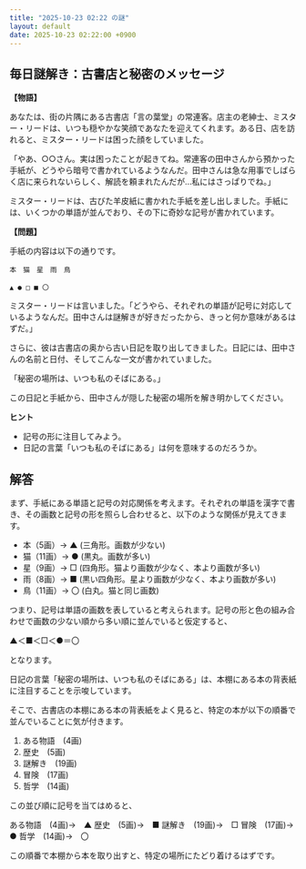 ```yaml
---
title: "2025-10-23 02:22 の謎"
layout: default
date: 2025-10-23 02:22:00 +0900
---
```

## 毎日謎解き：古書店と秘密のメッセージ

**【物語】**

あなたは、街の片隅にある古書店「言の葉堂」の常連客。店主の老紳士、ミスター・リードは、いつも穏やかな笑顔であなたを迎えてくれます。ある日、店を訪れると、ミスター・リードは困った顔をしていました。

「やあ、○○さん。実は困ったことが起きてね。常連客の田中さんから預かった手紙が、どうやら暗号で書かれているようなんだ。田中さんは急な用事でしばらく店に来られないらしく、解読を頼まれたんだが…私にはさっぱりでね。」

ミスター・リードは、古びた羊皮紙に書かれた手紙を差し出しました。手紙には、いくつかの単語が並んでおり、その下に奇妙な記号が書かれています。

**【問題】**

手紙の内容は以下の通りです。

```
本　猫　星　雨　鳥

▲ ● □ ■ 〇
```

ミスター・リードは言いました。「どうやら、それぞれの単語が記号に対応しているようなんだ。田中さんは謎解きが好きだったから、きっと何か意味があるはずだ。」

さらに、彼は古書店の奥から古い日記を取り出してきました。日記には、田中さんの名前と日付、そしてこんな一文が書かれていました。

「秘密の場所は、いつも私のそばにある。」

この日記と手紙から、田中さんが隠した秘密の場所を解き明かしてください。

**ヒント**

*   記号の形に注目してみよう。
*   日記の言葉「いつも私のそばにある」は何を意味するのだろうか。

## 解答

まず、手紙にある単語と記号の対応関係を考えます。それぞれの単語を漢字で書き、その画数と記号の形を照らし合わせると、以下のような関係が見えてきます。

*   本（5画）→ ▲ (三角形。画数が少ない)
*   猫（11画）→ ● (黒丸。画数が多い)
*   星（9画）→ □ (四角形。猫より画数が少なく、本より画数が多い)
*   雨（8画）→ ■ (黒い四角形。星より画数が少なく、本より画数が多い)
*   鳥（11画）→ 〇 (白丸。猫と同じ画数)

つまり、記号は単語の画数を表していると考えられます。記号の形と色の組み合わせで画数の少ない順から多い順に並んでいると仮定すると、

▲＜■＜□＜●＝〇

となります。

日記の言葉「秘密の場所は、いつも私のそばにある」は、本棚にある本の背表紙に注目することを示唆しています。

そこで、古書店の本棚にある本の背表紙をよく見ると、特定の本が以下の順番で並んでいることに気が付きます。

1.  ある物語　(4画)
2.  歴史　(5画)
3.  謎解き　(19画)
4.  冒険　(17画)
5.  哲学　(14画)

この並び順に記号を当てはめると、

ある物語　(4画)→　▲
歴史　(5画)→　■
謎解き　(19画)→　□
冒険　(17画)→　●
哲学　(14画)→　〇

この順番で本棚から本を取り出すと、特定の場所にたどり着けるはずです。
